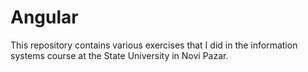 # Angular
This repository contains various exercises that I did in the information systems course at the State University in Novi Pazar.
